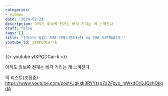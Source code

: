```yaml
---
categories:
- videos
date: '2024-02-21'
description: 아직도 죄보쪽 전개는 삐걱 거리는 게 느껴진다
draft: false
tags: []
title: '[마스터 듀얼] 죄보 티아라멘츠(선) vs 죄보 오르페골(후)'
youtube_id: ytXPQDCar-k
---
```



{{< youtube ytXPQDCar-k >}}

아직도 죄보쪽 전개는 삐걱 거리는 게 느껴진다

덱 리스트(조정중)
https://www.youtube.com/post/Ugkxk3RYYtzpZa2Fpvo_mWxdOrQJQshQkqdA